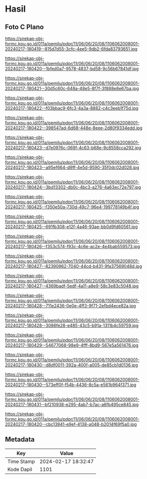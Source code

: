 # Hasil

## Foto C Plano

https://sirekap-obj-formc.kpu.go.id/011a/pemilu/pdpr/11/06/06/20/08/1106062008001-20240217-180419--815d7d55-3cfc-4ee5-9db2-6fda83793651.jpg

https://sirekap-obj-formc.kpu.go.id/011a/pemilu/pdpr/11/06/06/20/08/1106062008001-20240217-180420--1bfed0a7-9578-4837-bd58-9c56b67841df.jpg

https://sirekap-obj-formc.kpu.go.id/011a/pemilu/pdpr/11/06/06/20/08/1106062008001-20240217-180421--30d5c60c-648a-48e5-8f7f-3f888e8e67ba.jpg

https://sirekap-obj-formc.kpu.go.id/011a/pemilu/pdpr/11/06/06/20/08/1106062008001-20240217-180422--f03bbac9-6fc3-4a3a-8882-c4c3eeb1f75d.jpg

https://sirekap-obj-formc.kpu.go.id/011a/pemilu/pdpr/11/06/06/20/08/1106062008001-20240217-180422--398547ad-6d68-448e-8eee-2d80f9334edd.jpg

https://sirekap-obj-formc.kpu.go.id/011a/pemilu/pdpr/11/06/06/20/08/1106062008001-20240217-180423--d7e0976c-069f-4c63-b68e-9c8558cca292.jpg

https://sirekap-obj-formc.kpu.go.id/011a/pemilu/pdpr/11/06/06/20/08/1106062008001-20240217-180423--a95ef664-d9ff-4e5d-9590-35f0dc02d028.jpg

https://sirekap-obj-formc.kpu.go.id/011a/pemilu/pdpr/11/06/06/20/08/1106062008001-20240217-180424--3bd13302-db0c-4bc3-a276-4a63ec72e797.jpg

https://sirekap-obj-formc.kpu.go.id/011a/pemilu/pdpr/11/06/06/20/08/1106062008001-20240217-180425--f350e50a-730d-49c7-96e4-199778149b4f.jpg

https://sirekap-obj-formc.kpu.go.id/011a/pemilu/pdpr/11/06/06/20/08/1106062008001-20240217-180425--691fb308-e12f-4a46-93ae-bb0d9fd60561.jpg

https://sirekap-obj-formc.kpu.go.id/011a/pemilu/pdpr/11/06/06/20/08/1106062008001-20240217-180426--f353c574-f93c-4c6e-ac2e-4e4bab559573.jpg

https://sirekap-obj-formc.kpu.go.id/011a/pemilu/pdpr/11/06/06/20/08/1106062008001-20240217-180427--82390962-7040-44cd-b431-9fa37569048d.jpg

https://sirekap-obj-formc.kpu.go.id/011a/pemilu/pdpr/11/06/06/20/08/1106062008001-20240217-180427--4369badf-5edf-4a11-a8e9-58c3e83c5048.jpg

https://sirekap-obj-formc.kpu.go.id/011a/pemilu/pdpr/11/06/06/20/08/1106062008001-20240217-180428--711e2436-0e0e-4ff3-9f71-2efbd4ece82a.jpg

https://sirekap-obj-formc.kpu.go.id/011a/pemilu/pdpr/11/06/06/20/08/1106062008001-20240217-180428--3086fe28-e485-43c5-b91a-1311b4c59759.jpg

https://sirekap-obj-formc.kpu.go.id/011a/pemilu/pdpr/11/06/06/20/08/1106062008001-20240217-180429--54677068-98e9-4fff-8bd9-567e5a561476.jpg

https://sirekap-obj-formc.kpu.go.id/011a/pemilu/pdpr/11/06/06/20/08/1106062008001-20240217-180430--d8df0011-392a-400f-a005-de85cb1d0136.jpg

https://sirekap-obj-formc.kpu.go.id/011a/pemilu/pdpr/11/06/06/20/08/1106062008001-20240217-180430--573eff0f-f54b-4436-8c5a-e561b964f371.jpg

https://sirekap-obj-formc.kpu.go.id/011a/pemilu/pdpr/11/06/06/20/08/1106062008001-20240217-180431--bf210938-e295-4ab7-b7ac-a6fb495ce845.jpg

https://sirekap-obj-formc.kpu.go.id/011a/pemilu/pdpr/11/06/06/20/08/1106062008001-20240217-180420--cbc13941-e9ef-4138-a048-b2014f69f5a0.jpg


## Metadata

| Key        | Value               |
| ---------- | ------------------- |
| Time Stamp | 2024-02-17 18:32:47 |
| Kode Dapil | 1101                |



